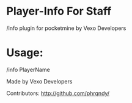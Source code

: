 # Player-Info For Staff

/info plugin for pocketmine by Vexo Developers


# Usage:
/info PlayerName

Made by Vexo Developers

Contributors: http://github.com/phrqndy/
